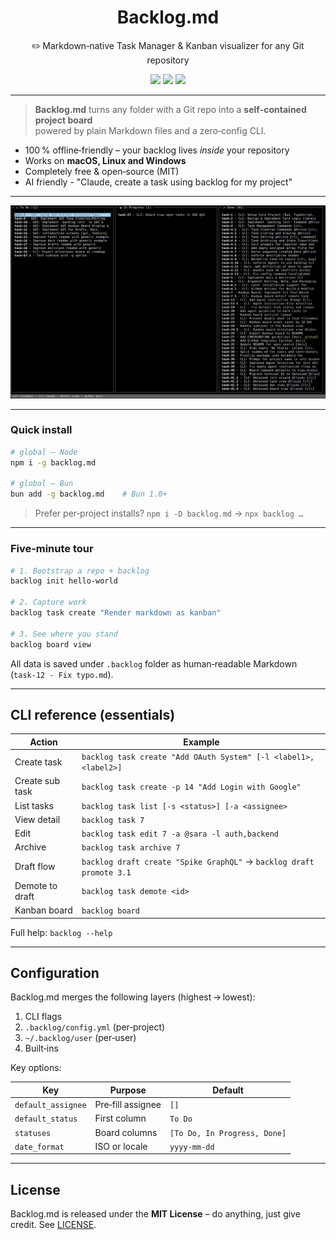 <h1 align="center">Backlog.md</h1>
<p align="center">✏️ Markdown‑native Task Manager &amp; Kanban visualizer for any Git repository</p>

<p align="center">
  <a href="https://www.npmjs.com/package/backlog.md"><img src="https://badgen.net/npm/v/backlog.md?icon=npm&label=npm&color=blue"></a>
  <a href="https://bun.sh"><img src="https://badgen.net/badge/bun/add%20backlog.md/black?icon=bun"></a>
  <a href="LICENSE"><img src="https://badgen.net/github/license/MrLesk/backlog.md"></a>
</p>

---

> **Backlog.md** turns any folder with a Git repo into a **self‑contained project board**  
> powered by plain Markdown files and a zero‑config CLI.

* 100 % offline‑friendly – your backlog lives *inside* your repository  
* Works on **macOS, Linux and Windows**
* Completely free & open‑source (MIT)
* AI friendly - "Claude, create a task using backlog for my project"

---

<div align="center">
    <img src="backlog.jpg" alt="Backlog.md Screenshot">
</div>

---

### Quick install

```bash
# global – Node
npm i -g backlog.md

# global – Bun
bun add -g backlog.md    # Bun 1.0+
```

> Prefer per‑project installs? `npm i -D backlog.md` → `npx backlog …`

---

### Five‑minute tour

```bash
# 1. Bootstrap a repo + backlog
backlog init hello-world

# 2. Capture work
backlog task create "Render markdown as kanban"

# 3. See where you stand
backlog board view
```

All data is saved under `.backlog` folder as human‑readable Markdown (`task‑12 - Fix typo.md`).

---

## CLI reference (essentials)

| Action      | Example                                              |
|-------------|------------------------------------------------------|
| Create task | `backlog task create "Add OAuth System" [-l <label1>,<label2>]`                    |
| Create sub task | `backlog task create -p 14 "Add Login with Google"`|
| List tasks  | `backlog task list [-s <status>] [-a <assignee>`     |
| View detail | `backlog task 7`                                     |
| Edit        | `backlog task edit 7 -a @sara -l auth,backend`       |
| Archive     | `backlog task archive 7`                             |
| Draft flow  | `backlog draft create "Spike GraphQL"` → `backlog draft promote 3.1` |
| Demote to draft| `backlog task demote <id>` |
| Kanban board      | `backlog board`            |

Full help: `backlog --help`

---

## Configuration

Backlog.md merges the following layers (highest → lowest):

1. CLI flags  
2. `.backlog/config.yml` (per‑project)  
3. `~/.backlog/user` (per‑user)  
4. Built‑ins  

Key options:

| Key               | Purpose            | Default                       |
|-------------------|--------------------|-------------------------------|
| `default_assignee`| Pre‑fill assignee  | `[]`                          |
| `default_status`  | First column       | `To Do`                       |
| `statuses`        | Board columns      | `[To Do, In Progress, Done]`  |
| `date_format`     | ISO or locale      | `yyyy-mm-dd`                  |

---


## License

Backlog.md is released under the **MIT License** – do anything, just give credit. See [LICENSE](LICENSE).
